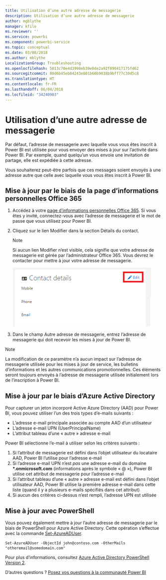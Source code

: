 ```yaml
---
title: Utilisation d’une autre adresse de messagerie
description: Utilisation d’une autre adresse de messagerie
author: mgblythe
manager: kfile
ms.reviewer: ''
ms.service: powerbi
ms.component: powerbi-service
ms.topic: conceptual
ms.date: 03/08/2018
ms.author: mblythe
LocalizationGroup: Troubleshooting
ms.openlocfilehash: 5013c70e4d3998eb39e0de2a92f890417175fd62
ms.sourcegitcommit: 80d6b45eb84243e801b60b9038b9bff77c30d5c8
ms.translationtype: HT
ms.contentlocale: fr-FR
ms.lasthandoff: 06/04/2018
ms.locfileid: "34240903"
---
```

# <a name="using-an-alternate-email-address"></a>Utilisation d’une autre adresse de messagerie
Par défaut, l’adresse de messagerie avec laquelle vous vous êtes inscrit à Power BI est utilisée pour vous envoyer des mises à jour sur l’activité dans Power BI.  Par exemple, quand quelqu’un vous envoie une invitation de partage, elle est expédiée à cette adresse.

Vous souhaiterez peut-être parfois que ces messages soient envoyés à une adresse autre que celle avec laquelle vous vous êtes inscrit à Power BI.

## <a name="updating-through-office-365-personal-info-page"></a>Mise à jour par le biais de la page d’informations personnelles Office 365
1. Accédez à votre [page d’informations personnelles Office 365](https://portal.office.com/account/#personalinfo).  Si vous êtes y invité, connectez-vous avec l’adresse de messagerie et le mot de passe que vous utilisez pour Power BI.
2. Cliquez sur le lien Modifier dans la section Détails du contact.  
   
   > [!NOTE]
   > Si aucun lien Modifier n’est visible, cela signifie que votre adresse de messagerie est gérée par l’administrateur Office 365. Vous devrez le contacter pour mettre à jour votre adresse de messagerie.
   > 
   > 
   
   ![](media/service-admin-alternate-email-address-for-power-bi/contact-details.png)
3. Dans le champ Autre adresse de messagerie, entrez l’adresse de messagerie qui doit recevoir les mises à jour de Power BI.

> [!NOTE]
> La modification de ce paramètre n’a aucun impact sur l’adresse de messagerie utilisée pour les mises à jour de service, les bulletins d’informations et les autres communications promotionnelles.  Ces éléments seront toujours envoyés à l’adresse de messagerie utilisée initialement lors de l’inscription à Power BI.
> 
> 

## <a name="updating-through-azure-active-directory"></a>Mise à jour par le biais d’Azure Active Directory
Pour capturer un jeton incorporé Active Azure Directory (AAD) pour Power BI, vous pouvez utiliser l’un des trois types d’e-mails suivants :

* L’adresse e-mail principale associée au compte AAD d’un utilisateur
* L’adresse e-mail UPN (UserPrincipalName)
* L’attribut tableau d’une « autre » adresse e-mail

Power BI sélectionne l’e-mail à utiliser selon les critères suivants :
1.  Si l’attribut de messagerie est défini dans l’objet utilisateur du locataire AAD, Power BI l’utilise pour l’adresse e-mail
2.  Si l’adresse e-mail UPN n’est *pas* une adresse e-mail du domaine **\*.onmicrosoft.com** (informations après le symbole « \@ »), Power BI utilise cet attribut de messagerie pour l’adresse e-mail
3.  Si l’attribut tableau d’une « autre » adresse e-mail est défini dans l’objet utilisateur AAD, Power BI utilise la première adresse e-mail dans cette liste (quand il y a plusieurs e-mails spécifiés dans cet attribut)
4. Si aucun des critères ci-dessus n’est rempli, l’adresse UPN est utilisée

## <a name="updating-with-powershell"></a>Mise à jour avec PowerShell
Vous pouvez également mettre à jour l’autre adresse de messagerie par le biais de PowerShell pour Azure Active Directory. Cette opération s’effectue avec la commande [Set-AzureADUser](https://docs.microsoft.com/powershell/module/azuread/set-azureaduser).

```
Set-AzureADUser -ObjectId john@contoso.com -OtherMails "otheremail@somedomain.com"
```

Pour plus d’informations, consultez [Azure Active Directory PowerShell Version 2](https://docs.microsoft.com/powershell/azure/active-directory/install-adv2).

D’autres questions ? [Posez vos questions à la communauté Power BI](http://community.powerbi.com/)

